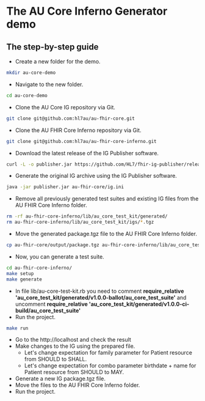 # The AU Core Inferno Generator demo
## The step-by-step guide

* Create a new folder for the demo.
```bash
mkdir au-core-demo
```

* Navigate to the new folder.
```bash
cd au-core-demo
```

* Clone the AU Core IG repository via Git.
```bash
git clone git@github.com:hl7au/au-fhir-core.git
```
* Clone the AU FHIR Core Inferno repository via Git.
```bash
git clone git@github.com:hl7au/au-fhir-core-inferno.git
```
* Download the latest release of the IG Publisher software.
```bash
curl -L -o publisher.jar https://github.com/HL7/fhir-ig-publisher/releases/download/1.6.28/publisher.jar
```
* Generate the original IG archive using the IG Publisher software.
```bash
java -jar publisher.jar au-fhir-core/ig.ini
```
* Remove all previously generated test suites and existing IG files from the AU FHIR Core Inferno folder.
```bash
rm -rf au-fhir-core-inferno/lib/au_core_test_kit/generated/
rm au-fhir-core-inferno/lib/au_core_test_kit/igs/*.tgz
```
* Move the generated package.tgz file to the AU FHIR Core Inferno folder.
```bash
cp au-fhir-core/output/package.tgz au-fhir-core-inferno/lib/au_core_test_kit/igs/
```
* Now, you can generate a test suite.
```bash
cd au-fhir-core-inferno/
make setup
make generate
```
* In file lib/au-core-test-kit.rb you need to comment **require_relative 'au_core_test_kit/generated/v1.0.0-ballot/au_core_test_suite'** and uncomment **require_relative 'au_core_test_kit/generated/v1.0.0-ci-build/au_core_test_suite'**
* Run the project.
```bash
make run
```
* Go to the http://localhost and check the result
* Make changes to the IG using the prepared file.
    * Let's change expectation for family parameter for Patient resource from SHOULD to SHALL.
    * Let's change expectation for combo parameter birthdate + name for Patient resource from SHOULD to MAY.
* Generate a new IG package.tgz file.
* Move the files to the AU FHIR Core Inferno folder.
* Run the project.